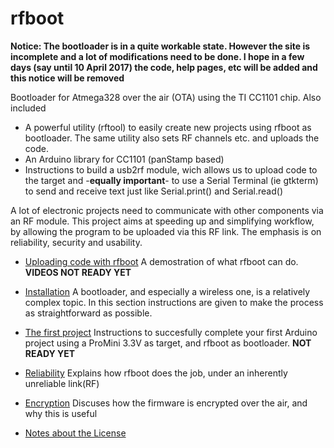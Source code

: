 # rfboot

**Notice: The bootloader is in a quite workable state. However the site is incomplete and a lot of modifications need to be done.
I hope in a few days (say until 10 April 2017) the code, help pages, etc will be added and this notice will be removed**

Bootloader for Atmega328 over the air (OTA) using the TI CC1101 chip.
Also included
- A powerful utility (rftool) to easily create new projects using rfboot as bootloader.
The same utility also sets RF channels etc. and uploads the code. 
- An Arduino library for CC1101 (panStamp based)
- Instructions to build a usb2rf module, wich allows us to upload code to the target and
-**equally important**- to use a Serial Terminal (ie gtkterm) to send and receive text just
like Serial.print() and Serial.read()

A lot of electronic projects need to communicate with other components via an RF module. This project aims at speeding up and simplifying workflow, by allowing the program to be uploaded via this RF link. The emphasis is on reliability, security and usability.

- [Uploading code with rfboot](https://github.com/pkarsy/rfboot/wiki/Rfboot-in-Action) A demostration of what rfboot can do. **VIDEOS NOT READY YET**

- [Installation](help/Installation.md) A bootloader, and especially a wireless one, is a relatively complex topic. In this section instructions are given to make the process as straightforward as possible.

- [The first project](https://github.com/pkarsy/rfboot/wiki/Fist-Project) Instructions to succesfully complete your first Arduino project using a ProMini 3.3V as target, and rfboot as bootloader. **NOT READY YET**

- [Reliability](https://github.com/pkarsy/rfboot/wiki/Reliability) Explains how rfboot does the job, under an inherently unreliable link(RF)

- [Encryption](https://github.com/pkarsy/rfboot/wiki/Encryption) Discuses how the firmware is encrypted over the air, and why this is useful

- [Notes about the License](https://github.com/pkarsy/rfboot/wiki/Notes-about-the-License)
